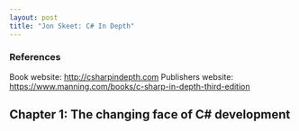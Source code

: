 ```yaml
---
layout: post
title: "Jon Skeet: C# In Depth"
---
```

### References

Book website: http://csharpindepth.com
Publishers website: https://www.manning.com/books/c-sharp-in-depth-third-edition

## Chapter 1: The changing face of C# development

